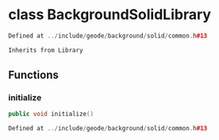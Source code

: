 # class BackgroundSolidLibrary

```cpp
Defined at ../include/geode/background/solid/common.h#13
```

```cpp
Inherits from Library
```



## Functions

### initialize

```cpp
public void initialize()
```

```cpp
Defined at ../include/geode/background/solid/common.h#13
```



